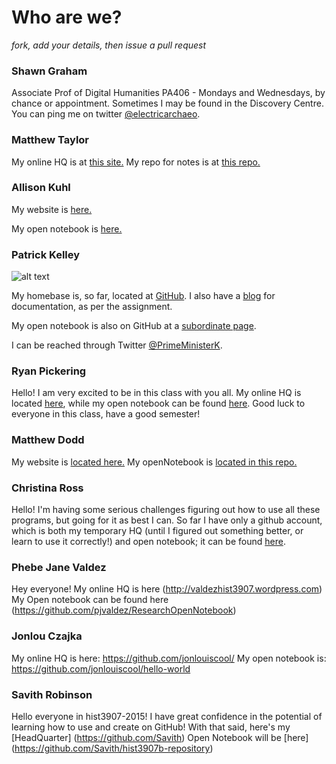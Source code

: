 # Who are we?

*fork, add your details, then issue a pull request*

### Shawn Graham

Associate Prof of Digital Humanities
PA406 - Mondays and Wednesdays, by chance or appointment. Sometimes I may be found in the Discovery Centre. You can ping me on twitter [@electricarchaeo](http://twitter.com/electricarchaeo).

### Matthew Taylor

My online HQ is at [this site.](http://www.MATTHEWPORTFOLIO.COM)
My repo for notes is at [this repo.](https://github.com/Ottawagunner/ResearchHistoryNotes) 

### Allison Kuhl

My website is [here.](http://2kuhl4u.wordpress.com/)

My open notebook is [here.](https://github.com/AllisonKuhl/my-research-notebook)

### Patrick Kelley
![alt text](https://pbs.twimg.com/profile_images/2746337559/1460ca3cc59a2459ec258159eb299b70.jpeg "Gorgeous, huh?  It's just your reflection in my forehead.")

My homebase is, so far, located at [GitHub](https://github.com/Prytanis).  I also have a [blog](http://primeministerkelley.blogspot.ca/) for documentation, as per the assignment.

My open notebook is also on GitHub at a [subordinate page](https://github.com/Prytanis/HIST3907B-ResearchNotes).

I can be reached through Twitter [@PrimeMinisterK](http://twitter.com/@PrimeMinisterK).

### Ryan Pickering

Hello! I am very excited to be in this class with you all. My online HQ is located [here](http://ryanpickering.github.io), while my open notebook can be found [here](https://github.com/ryanpickering/research-notebook-hist3907b). Good luck to everyone in this class, have a good semester!

### Matthew Dodd

My website is [located here.](http://www.matthew-dodd.com)
My openNotebook is [located in this repo.](https://github.com/matthewdodd/hist3907b/tree/master/openNotebook)

### Christina Ross

Hello! I'm having some serious challenges figuring out how to use all these programs, but going for it as best I can.  So far I have only a github account, which is both my temporary HQ (until I figured out something better, or learn to use it correctly!) and open notebook; it can be found [here](https://github.com/Xtina-R/Exercise-Notebook). 

### Phebe Jane Valdez

Hey everyone! 
My online HQ is here (http://valdezhist3907.wordpress.com)
My Open notebook can be found here (https://github.com/pjvaldez/ResearchOpenNotebook)

### Jonlou Czajka
My online HQ is here: https://github.com/jonlouiscool/
My open notebook is: https://github.com/jonlouiscool/hello-world 

### Savith Robinson

Hello everyone in hist3907-2015!
I have great confidence in the potential of learning how to use and create on GitHub!
With that said, here's my [HeadQuarter] (https://github.com/Savith)
Open Notebook will be [here] (https://github.com/Savith/hist3907b-repository)
